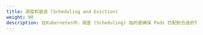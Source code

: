 ```yaml
---
title: 调度和驱逐 (Scheduling and Eviction)
weight: 90
description: 在Kubernetes中，调度 (Scheduling) 指的是确保 Pods 匹配到合适的节点，以便 kubelet 能够运行它们。驱逐 (Eviction) 是在资源匮乏的节点上，主动让一个或多个 Pods 失效的过程。
---
```

